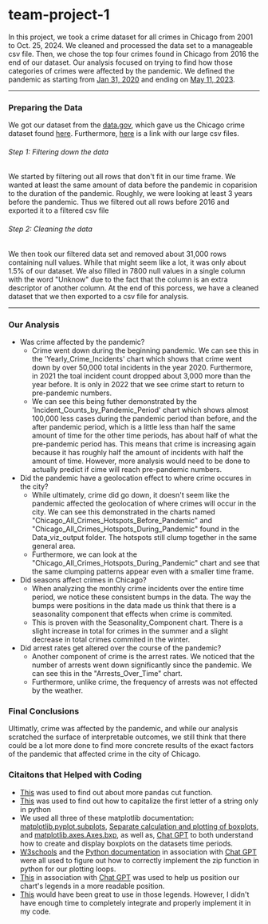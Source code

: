# team-project-1
In this project, we took a crime dataset for all crimes in Chicago from 2001 to Oct. 25, 2024. We cleaned and processed the data set to a manageable csv file. Then, we chose the top four crimes found in Chicago from 2016 the end of our dataset. Our analysis focused on trying to find how those categories of crimes were affected by the pandemic. We defined the pandemic as starting from [Jan 31, 2020](https://www.cdc.gov/museum/timeline/covid19.html#:~:text=January%2031%2C%202020&text=The%20Secretary%20of%20the%20Department,outbreak%20a%20public%20health%20emergency.) and ending on [May 11, 2023](https://www.pfizer.com/news/announcements/global-and-us-agencies-declare-end-covid-19-emergency#:~:text=On%20May%205%2C%20more%20than,PHE%20for%20COVID%2D19.).

---

### Preparing the Data
We got our dataset from the [data.gov](https://data.gov/), which gave us the Chicago crime dataset found [here](https://catalog.data.gov/dataset/crimes-2001-to-present). Furthermore, [here](https://drive.google.com/drive/folders/1ZCfgfvfEzVo_4WvWrI68Wil6KQ-bgP5C?usp=drive_link) is a link with our large csv files. 

###### Step 1: Filtering down the data
We started by filtering out all rows that don't fit in our time frame. We wanted at least the same amount of data before the pandemic in coparision to the duration of the pandemic. Roughly, we were looking at least 3 years before the pandemic. Thus we filtered out all rows before 2016 and exported it to a filtered csv file

###### Step 2: Cleaning the data
We then took our filtered data set and removed about 31,000 rows containing null values. While that might seem like a lot, it was only about 1.5% of our dataset. We also filled in 7800 null values in a single column with the word "Unknow" due to the fact that the column is an extra descriptor of another column. At the end of this porcess, we have a cleaned dataset that we then exported to a csv file for analysis. 

---

### Our Analysis

- Was crime affected by the pandemic?
    - Crime went down during the beginning pandemic. We can see this in the 'Yearly_Crime_Incidents' chart which shows that crime went down by over 50,000 total incidents in the year 2020. Furthermore, in 2021 the toal incident count dropped about 3,000 more than the year before. It is only in 2022 that we see crime start to return to pre-pandemic numbers.
    - We can see this being futher demonstrated by the 'Incident_Counts_by_Pandemic_Period' chart which shows almost 100,000 less cases during the pandemic period than before, and the after pandemic period, which is a little less than half the same amount of time for the other time periods, has about half of what the pre-pandemic period has. This means that crime is increasing again because it has roughly half the amount of incidents with half the amount of time. However, more analysis would need to be done to actually predict if cime will reach pre-pandemic numbers. 
- Did the pandemic have a geolocation effect to where crime occures in the city? 
    - While ultimately, crime did go down, it doesn't seem like the pandemic affected the geolocation of where crimes will occur in the city. We can see this demonstrated in the charts named "Chicago_All_Crimes_Hotspots_Before_Pandemic" and "Chicago_All_Crimes_Hotspots_During_Pandemic" found in the Data_viz_output folder. The hotspots still clump together in the same general area. 
    - Furthermore, we can look at the "Chicago_All_Crimes_Hotspots_During_Pandemic" chart and see that the same clumping patterns appear even with a smaller time frame. 
- Did seasons affect crimes in Chicago?
    - When analyzing the monthly crime incidents over the entire time period, we notice these consistent bumps in the data. The way the bumps were positions in the data made us think that there is a seasonality component that effects when crime is commited.
    - This is proven with the Seasonality_Component chart. There is a slight increase in total for crimes in the summer and a slight decrease in total crimes commited in the winter.
 - Did arrest rates get altered over the course of the pandemic?
    - Another component of crime is the arrest rates. We noticed that the number of arrests went down significantly since the pandemic. We can see this in the "Arrests_Over_Time" chart.
    - Furthermore, unlike crime, the frequency of arrests was not effected by the weather. 


### Final Conclusions
Ultimatly, crime was affected by the pandemic, and while our analysis scratched the surface of interpretable outcomes, we still think that there could be a lot more done to find more concrete results of the exact factors of the pandemic that affected crime in the city of Chicago. 


### Citaitons that Helped with Coding
- [This](https://pandas.pydata.org/docs/reference/api/pandas.cut.html) was used to find out about more pandas cut function. 
- [This](https://stackoverflow.com/questions/1549641/how-can-i-capitalize-the-first-letter-of-each-word-in-a-string) was used to find out how to capitalize the first letter of a string only in python
- We used all three of these matplotlib documentation: [matplotlib.pyplot.subplots](https://matplotlib.org/stable/api/_as_gen/matplotlib.pyplot.subplots.html), [Separate calculation and plotting of boxplots](https://matplotlib.org/stable/gallery/statistics/bxp.html#sphx-glr-gallery-statistics-bxp-py), and [matplotlib.axes.Axes.bxp](https://matplotlib.org/stable/api/_as_gen/matplotlib.axes.Axes.bxp.html#matplotlib.axes.Axes.bxp), as well as, [Chat GPT](https://chatgpt.com/) to both understand how to create and display boxplots on the datasets time periods.
- [W3schools](https://www.w3schools.com/python/ref_func_zip.asp) and the [Python documentation](https://docs.python.org/3/library/functions.html#zip) in association with [Chat GPT](https://chatgpt.com/) were all used to figure out how to correctly implement the zip function in python for our plotting loops.
- [This](https://matplotlib.org/stable/api/_as_gen/matplotlib.pyplot.legend.html) in association with [Chat GPT](https://chatgpt.com/) was used to help us position our chart's legends in a more readable position.
- [This](https://www.geeksforgeeks.org/python-scroll-through-plots/) would have been great to use in those legends. However, I didn't have enough time to completely integrate and properly implement it in my code. 
